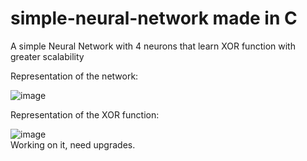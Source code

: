 # simple-neural-network made in C

A simple Neural Network with 4 neurons that learn XOR function with greater scalability<br>

Representation of the network:<br>

![image](https://github.com/user-attachments/assets/f3bf8778-96b8-472b-ab49-d81653cd0551)
<br>

Representation of the XOR function:<br>

![image](https://github.com/user-attachments/assets/07663c2c-a912-4413-a708-888682f31631)
<br>
Working on it, need upgrades.
